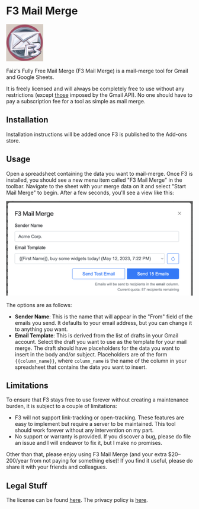 # F3 Mail Merge

<img src="assets/logo.jpg" alt="F3 Mail Merge logo" width="100px"/>

Faiz's Fully Free Mail Merge (F3 Mail Merge) is a mail-merge tool for Gmail and Google Sheets.

It is freely licensed and will always be completely free to use without any restrictions
(except [those](https://developers.google.com/apps-script/guides/services/quotas) imposed by the Gmail API). No one
should have to pay a subscription fee
for a tool as simple as mail merge.

## Installation

Installation instructions will be added once F3 is published to the Add-ons store.

## Usage

Open a spreadsheet containing the data you want to mail-merge. Once F3 is installed,
you should see a new menu item called "F3 Mail Merge" in the toolbar.
Navigate to the sheet with your merge data on it and select "Start Mail Merge" to begin.
After a few seconds, you'll see a view like this:

<img src="assets/screenshot.png" alt="Screenshot of F3 Mail Merge" width="600px"/>

The options are as follows:

- **Sender Name**: This is the name that will appear in the "From" field of the emails
  you send. It defaults to your email address, but you can change it to anything you want.
- **Email Template**: This is derived from the list of drafts in your Gmail account.
  Select the draft you want to use as the template for your mail merge. The draft
  should have placeholders for the data you want to insert in the body and/or subject.
  Placeholders are of the form `{{column_name}}`, where `column_name` is the name of
  the column in your spreadsheet that contains the data you want to insert.

## Limitations

To ensure that F3 stays free to use forever without creating a maintenance burden, it is subject
to a couple of limitations:

- F3 will not support link-tracking or open-tracking. These features are easy to implement
  but require a server to be maintained. This tool should work forever without any intervention
  on my part.
- No support or warranty is provided. If you discover a bug, please do file an issue and I
  will endeavor to fix it, but I make no promises.

Other than that, please enjoy using F3 Mail Merge (and your extra $20–200/year from not paying
for something else)! If you find it useful, please do share it with your friends and colleagues.

## Legal Stuff

The license can be found [here](https://github.com/ProbablyFaiz/f3-mailmerge/blob/master/LICENSE).
The privacy policy is [here](privacy.md).
